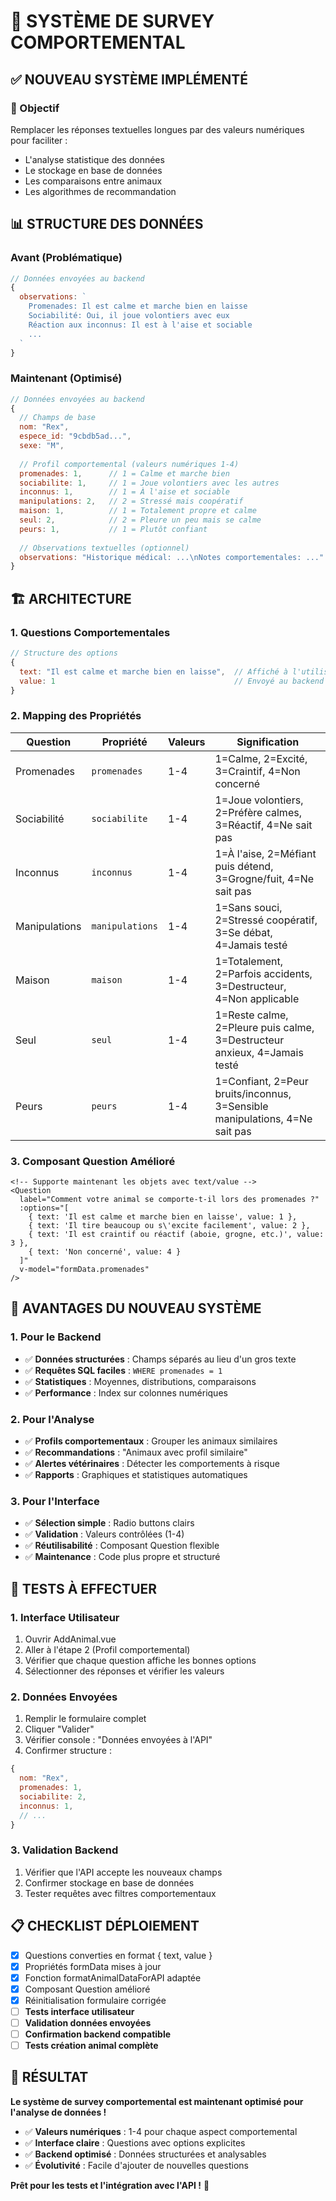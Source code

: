 # 🧠 SYSTÈME DE SURVEY COMPORTEMENTAL

## ✅ **NOUVEAU SYSTÈME IMPLÉMENTÉ**

### **🎯 Objectif**
Remplacer les réponses textuelles longues par des valeurs numériques pour faciliter :
- L'analyse statistique des données
- Le stockage en base de données
- Les comparaisons entre animaux
- Les algorithmes de recommandation

## 📊 **STRUCTURE DES DONNÉES**

### **Avant (Problématique)**
```javascript
// Données envoyées au backend
{
  observations: `
    Promenades: Il est calme et marche bien en laisse
    Sociabilité: Oui, il joue volontiers avec eux
    Réaction aux inconnus: Il est à l'aise et sociable
    ...
  `
}
```

### **Maintenant (Optimisé)**
```javascript
// Données envoyées au backend
{
  // Champs de base
  nom: "Rex",
  espece_id: "9cbdb5ad...",
  sexe: "M",
  
  // Profil comportemental (valeurs numériques 1-4)
  promenades: 1,      // 1 = Calme et marche bien
  sociabilite: 1,     // 1 = Joue volontiers avec les autres
  inconnus: 1,        // 1 = À l'aise et sociable
  manipulations: 2,   // 2 = Stressé mais coopératif
  maison: 1,          // 1 = Totalement propre et calme
  seul: 2,            // 2 = Pleure un peu mais se calme
  peurs: 1,           // 1 = Plutôt confiant
  
  // Observations textuelles (optionnel)
  observations: "Historique médical: ...\nNotes comportementales: ..."
}
```

## 🏗️ **ARCHITECTURE**

### **1. Questions Comportementales**
```javascript
// Structure des options
{
  text: "Il est calme et marche bien en laisse",  // Affiché à l'utilisateur
  value: 1                                        // Envoyé au backend
}
```

### **2. Mapping des Propriétés**
| Question | Propriété | Valeurs | Signification |
|----------|-----------|---------|---------------|
| Promenades | `promenades` | 1-4 | 1=Calme, 2=Excité, 3=Craintif, 4=Non concerné |
| Sociabilité | `sociabilite` | 1-4 | 1=Joue volontiers, 2=Préfère calmes, 3=Réactif, 4=Ne sait pas |
| Inconnus | `inconnus` | 1-4 | 1=À l'aise, 2=Méfiant puis détend, 3=Grogne/fuit, 4=Ne sait pas |
| Manipulations | `manipulations` | 1-4 | 1=Sans souci, 2=Stressé coopératif, 3=Se débat, 4=Jamais testé |
| Maison | `maison` | 1-4 | 1=Totalement, 2=Parfois accidents, 3=Destructeur, 4=Non applicable |
| Seul | `seul` | 1-4 | 1=Reste calme, 2=Pleure puis calme, 3=Destructeur anxieux, 4=Jamais testé |
| Peurs | `peurs` | 1-4 | 1=Confiant, 2=Peur bruits/inconnus, 3=Sensible manipulations, 4=Ne sait pas |

### **3. Composant Question Amélioré**
```vue
<!-- Supporte maintenant les objets avec text/value -->
<Question
  label="Comment votre animal se comporte-t-il lors des promenades ?"
  :options="[
    { text: 'Il est calme et marche bien en laisse', value: 1 },
    { text: 'Il tire beaucoup ou s\'excite facilement', value: 2 },
    { text: 'Il est craintif ou réactif (aboie, grogne, etc.)', value: 3 },
    { text: 'Non concerné', value: 4 }
  ]"
  v-model="formData.promenades"
/>
```

## 🎯 **AVANTAGES DU NOUVEAU SYSTÈME**

### **1. Pour le Backend**
- ✅ **Données structurées** : Champs séparés au lieu d'un gros texte
- ✅ **Requêtes SQL faciles** : `WHERE promenades = 1`
- ✅ **Statistiques** : Moyennes, distributions, comparaisons
- ✅ **Performance** : Index sur colonnes numériques

### **2. Pour l'Analyse**
- ✅ **Profils comportementaux** : Grouper les animaux similaires
- ✅ **Recommandations** : "Animaux avec profil similaire"
- ✅ **Alertes vétérinaires** : Détecter les comportements à risque
- ✅ **Rapports** : Graphiques et statistiques automatiques

### **3. Pour l'Interface**
- ✅ **Sélection simple** : Radio buttons clairs
- ✅ **Validation** : Valeurs contrôlées (1-4)
- ✅ **Réutilisabilité** : Composant Question flexible
- ✅ **Maintenance** : Code plus propre et structuré

## 🧪 **TESTS À EFFECTUER**

### **1. Interface Utilisateur**
1. Ouvrir AddAnimal.vue
2. Aller à l'étape 2 (Profil comportemental)
3. Vérifier que chaque question affiche les bonnes options
4. Sélectionner des réponses et vérifier les valeurs

### **2. Données Envoyées**
1. Remplir le formulaire complet
2. Cliquer "Valider"
3. Vérifier console : "Données envoyées à l'API"
4. Confirmer structure :
```javascript
{
  nom: "Rex",
  promenades: 1,
  sociabilite: 2,
  inconnus: 1,
  // ...
}
```

### **3. Validation Backend**
1. Vérifier que l'API accepte les nouveaux champs
2. Confirmer stockage en base de données
3. Tester requêtes avec filtres comportementaux

## 📋 **CHECKLIST DÉPLOIEMENT**

- [x] Questions converties en format { text, value }
- [x] Propriétés formData mises à jour
- [x] Fonction formatAnimalDataForAPI adaptée
- [x] Composant Question amélioré
- [x] Réinitialisation formulaire corrigée
- [ ] **Tests interface utilisateur**
- [ ] **Validation données envoyées**
- [ ] **Confirmation backend compatible**
- [ ] **Tests création animal complète**

## 🎉 **RÉSULTAT**

**Le système de survey comportemental est maintenant optimisé pour l'analyse de données !**

- ✅ **Valeurs numériques** : 1-4 pour chaque aspect comportemental
- ✅ **Interface claire** : Questions avec options explicites
- ✅ **Backend optimisé** : Données structurées et analysables
- ✅ **Évolutivité** : Facile d'ajouter de nouvelles questions

**Prêt pour les tests et l'intégration avec l'API !** 🚀
